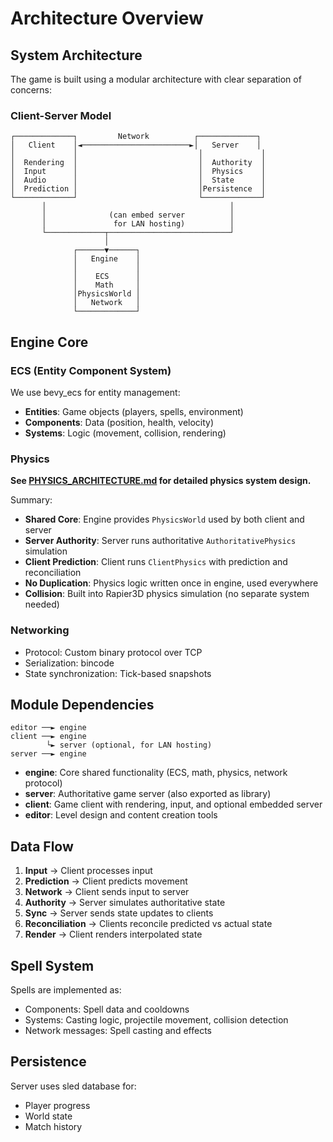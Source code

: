 # Architecture Overview

## System Architecture

The game is built using a modular architecture with clear separation of concerns:

### Client-Server Model

```
┌─────────────┐         Network          ┌─────────────┐
│   Client    │◄────────────────────────►│   Server    │
│             │                           │             │
│  Rendering  │                           │  Authority  │
│  Input      │                           │  Physics    │
│  Audio      │                           │  State      │
│  Prediction │                           │Persistence  │
└─────────────┘                           └─────────────┘
       │                                         │
       │              (can embed server          │
       │               for LAN hosting)          │
       └─────────────┬───────────────────────────┘
                     │
              ┌──────▼──────┐
              │   Engine    │
              │             │
              │    ECS      │
              │    Math     │
              │PhysicsWorld │
              │   Network   │
              └─────────────┘
```

## Engine Core

### ECS (Entity Component System)

We use bevy_ecs for entity management:

- **Entities**: Game objects (players, spells, environment)
- **Components**: Data (position, health, velocity)
- **Systems**: Logic (movement, collision, rendering)

### Physics

**See [PHYSICS_ARCHITECTURE.md](./PHYSICS_ARCHITECTURE.md) for detailed physics system design.**

Summary:
- **Shared Core**: Engine provides `PhysicsWorld` used by both client and server
- **Server Authority**: Server runs authoritative `AuthoritativePhysics` simulation
- **Client Prediction**: Client runs `ClientPhysics` with prediction and reconciliation
- **No Duplication**: Physics logic written once in engine, used everywhere
- **Collision**: Built into Rapier3D physics simulation (no separate system needed)

### Networking

- Protocol: Custom binary protocol over TCP
- Serialization: bincode
- State synchronization: Tick-based snapshots

## Module Dependencies

```
editor ──► engine
client ──► engine
        └► server (optional, for LAN hosting)
server ──► engine
```

- **engine**: Core shared functionality (ECS, math, physics, network protocol)
- **server**: Authoritative game server (also exported as library)
- **client**: Game client with rendering, input, and optional embedded server
- **editor**: Level design and content creation tools

## Data Flow

1. **Input** → Client processes input
2. **Prediction** → Client predicts movement
3. **Network** → Client sends input to server
4. **Authority** → Server simulates authoritative state
5. **Sync** → Server sends state updates to clients
6. **Reconciliation** → Clients reconcile predicted vs actual state
7. **Render** → Client renders interpolated state

## Spell System

Spells are implemented as:
- Components: Spell data and cooldowns
- Systems: Casting logic, projectile movement, collision detection
- Network messages: Spell casting and effects

## Persistence

Server uses sled database for:
- Player progress
- World state
- Match history
